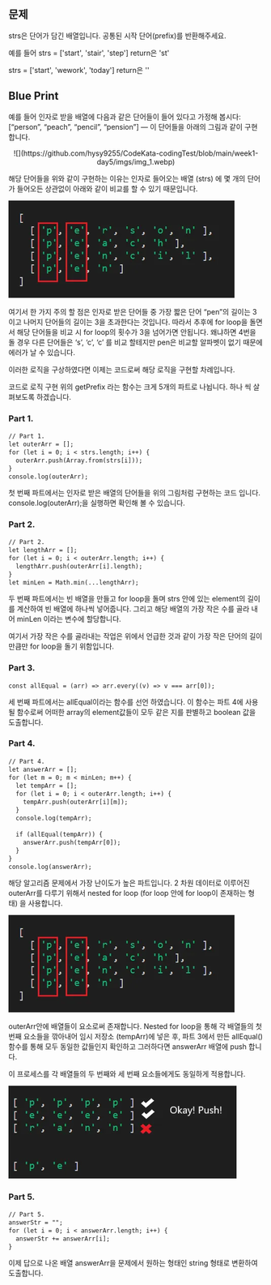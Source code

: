 ## 문제

strs은 단어가 담긴 배열입니다.
공통된 시작 단어(prefix)를 반환해주세요.

예를 들어
strs = ['start', 'stair', 'step']
return은 'st'

strs = ['start', 'wework', 'today']
return은 ''

## Blue Print

예를 들어 인자로 받을 배열에 다음과 같은 단어들이 들어 있다고 가정해 봅시다: [“person”, “peach”, “pencil”, “pension”] — 이 단어들을 아래의 그림과 같이 구현합니다.

<div align="center">
    ![](https://github.com/hysy9255/CodeKata-codingTest/blob/main/week1-day5/imgs/img_1.webp)
</div>

해당 단어들을 위와 같이 구현하는 이유는 인자로 들어오는 배열 (strs) 에 몇 개의 단어가 들어오든 상관없이 아래와 같이 비교를 할 수 있기 때문입니다.

![](https://github.com/hysy9255/CodeKata-codingTest/blob/main/week1-day5/imgs/img_2.webp)

여기서 한 가지 주의 할 점은 인자로 받은 단어들 중 가장 짧은 단어 “pen”의 길이는 3이고 나머지 단어들의 길이는 3을 초과한다는 것입니다. 따라서 추후에 for loop을 돌면서 해당 단어들을 비교 시 for loop의 횟수가 3을 넘어가면 안됩니다. 왜냐하면 4번을 돌 경우 다른 단어들은 ‘s’, ‘c’, ‘c’ 를 비교 할테지만 pen은 비교할 알파벳이 없기 때문에 에러가 날 수 있습니다.

이러한 로직을 구상하였다면 이제는 코드로써 해당 로직을 구현할 차례입니다.

코드로 로직 구현
위의 getPrefix 라는 함수는 크게 5개의 파트로 나뉩니다. 하나 씩 살펴보도록 하겠습니다.

### Part 1.

```
// Part 1.
let outerArr = [];
for (let i = 0; i < strs.length; i++) {
  outerArr.push(Array.from(strs[i]));
}
console.log(outerArr);
```

첫 번째 파트에서는 인자로 받은 배열의 단어들을 위의 그림처럼 구현하는 코드 입니다. console.log(outerArr);을 실행하면 확인해 볼 수 있습니다.

### Part 2.

```
// Part 2.
let lengthArr = [];
for (let i = 0; i < outerArr.length; i++) {
  lengthArr.push(outerArr[i].length);
}
let minLen = Math.min(...lengthArr);
```

두 번째 파트에서는 빈 배열을 만들고 for loop을 돌며 strs 안에 있는 element의 길이를 계산하여 빈 배열에 하나씩 넣어줍니다. 그리고 해당 배열의 가장 작은 수를 골라 내어 minLen 이라는 변수에 할당합니다.

여기서 가장 작은 수를 골라내는 작업은 위에서 언급한 것과 같이 가장 작은 단어의 길이 만큼만 for loop을 돌기 위함입니다.

### Part 3.

```
const allEqual = (arr) => arr.every((v) => v === arr[0]);
```

세 번째 파트에서는 allEqual이라는 함수를 선언 하였습니다. 이 함수는 파트 4에 사용될 함수로써 어떠한 array의 element값들이 모두 같은 지를 판별하고 boolean 값을 도출합니다.

### Part 4.

```
// Part 4.
let answerArr = [];
for (let m = 0; m < minLen; m++) {
  let tempArr = [];
  for (let i = 0; i < outerArr.length; i++) {
    tempArr.push(outerArr[i][m]);
  }
  console.log(tempArr);

  if (allEqual(tempArr)) {
    answerArr.push(tempArr[0]);
  }
}
console.log(answerArr);
```

해당 알고리즘 문제에서 가장 난이도가 높은 파트입니다. 2 차원 데이터로 이루어진 outerArr를 다루기 위해서 nested for loop (for loop 안에 for loop이 존재하는 형태) 을 사용합니다.

![](https://github.com/hysy9255/CodeKata-codingTest/blob/main/week1-day5/imgs/img_3.webp)

outerArr안에 배열들이 요소로써 존재합니다. Nested for loop을 통해 각 배열들의 첫 번째 요소들을 깎아내어 임시 저장소 (tempArr)에 넣은 후, 파트 3에서 만든 allEqual() 함수를 통해 모두 동일한 값들인지 확인하고 그러하다면 answerArr 배열에 push 합니다.

이 프로세스를 각 배열들의 두 번째와 세 번째 요소들에게도 동일하게 적용합니다.

![](https://github.com/hysy9255/CodeKata-codingTest/blob/main/week1-day5/imgs/img_4.webp)

### Part 5.

```
// Part 5.
answerStr = "";
for (let i = 0; i < answerArr.length; i++) {
  answerStr += answerArr[i];
}
```

이제 답으로 나온 배열 answerArr을 문제에서 원하는 형태인 string 형태로 변환하여 도출합니다.

